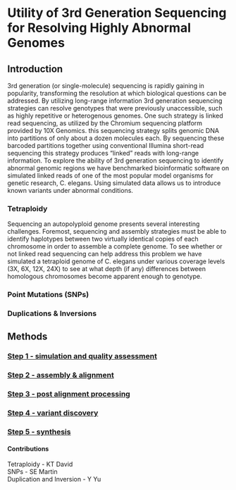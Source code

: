 # Utility of 3rd Generation Sequencing for Resolving Highly Abnormal Genomes

## Introduction
3rd generation (or single-molecule) sequencing is rapidly gaining in popularity, transforming the resolution at which biological questions can be addressed. By utilizing long-range information 3rd generation sequencing strategies can resolve genotypes that were previously unaccessible, such as highly repetitive or heterogenous genomes. One such strategy is linked read sequencing, as utilized by the Chromium sequencing platform provided by 10X Genomics. this sequencing strategy splits genomic DNA into partitions of only about a dozen molecules each. By sequencing these barcoded partitions together using conventional Illumina short-read sequencing this strategy produces “linked” reads with long-range information. To explore the ability of 3rd generation sequencing to identify abnormal genomic regions we have benchmarked bioinformatic software on simulated linked reads of one of the most popular model organisms for genetic research, C. elegans. Using simulated data allows us to introduce known variants under abnormal conditions.

### Tetraploidy
Sequencing an autopolyploid genome presents several interesting challenges. Foremost, sequencing and assembly strategies must be able to identify haplotypes between two virtually identical copies of each chromosome in order to assemble a complete genome. To see whether or not linked read sequencing can help address this problem we have simulated a tetraploid genome of C. elegans under various coverage levels (3X, 6X, 12X, 24X) to see at what depth (if any) differences between homologous chromosomes become apparent enough to genotype.

### Point Mutations (SNPs)

### Duplications & Inversions

## Methods

### [Step 1 - simulation and quality assessment](Step1.md)

### [Step 2 - assembly & alignment](Step2.md)

### [Step 3 - post alignment processing](Step3.md)

### [Step 4 - variant discovery](Step4.md)

### [Step 5 - synthesis](Step5.md)

#### Contributions
Tetraploidy - KT David  
SNPs - SE Martin  
Duplication and Inversion - Y Yu  
